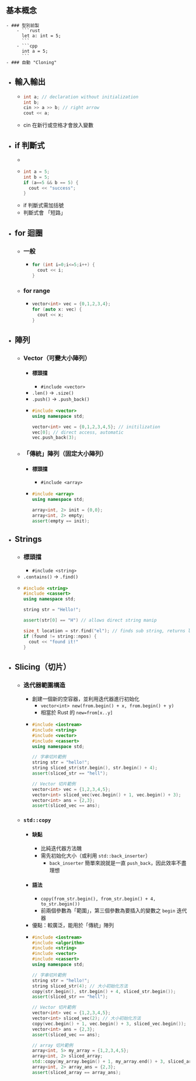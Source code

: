 ## 基本概念
	- ### 型別前製
		- ```rust
		  let a: int = 5;
		  ```
		- ```cpp
		  int a = 5;
		  ```
	- ### 自動 "Cloning"
- ## 輸入輸出
	- ```cpp
	  int a; // declaration without initialization
	  int b;
	  cin >> a >> b; // right arrow
	  cout << a;
	  ```
	- cin 在新行或空格才會放入變數
- ## if 判斷式
	-
	- ```cpp
	  int a = 5;
	  int b = 5;
	  if (a==5 && b == 5) {
	    cout << "success";
	  }
	  ```
	- if 判斷式需加括號
	- 判斷式會 「短路」
- ## for 迴圈
	- ### 一般
		- ```cpp
		  for (int i=0;i<=5;i++) {
		    cout << i;
		  }
		  ```
	- ### for range
		- ```cpp
		  vector<int> vec = {0,1,2,3,4};
		  for (auto x: vec) {
		  	cout << x;
		  }
		  ```
- ## 陣列
	- ### Vector（可變大小陣列）
		- #### 標頭擋
			- `#include <vector>`
		- `.len()` -> `.size()`
		- `.push()` -> `.push_back()`
		- ```cpp
		  #include <vector>
		  using namespace std;
		  
		  vector<int> vec = {0,1,2,3,4,5}; // initilization
		  vec[0]; // direct access, automatic
		  vec.push_back(3);
		  ```
	- ### 「傳統」陣列（固定大小陣列）
		- #### 標頭擋
			- `#include <array>`
		- ```cpp
		  #include <array>
		  using namespace std;
		  
		  array<int, 2> init = {0,0};
		  array<int, 2> empty; 
		  assert(empty == init);
		  ```
- ## Strings
	- ### 標頭擋
		- `#include <string>`
	- `.contains()` -> `.find()`
	- ```cpp
	  #include <string>
	  #include <cassert>
	  using namespace std;
	  
	  string str = "Hello!";
	  
	  assert(str[0] == "H") // allows direct string manip
	  
	  size_t location = str.find("el"); // finds sub string, returns location
	  if (found != string::npos) {
	  	cout << "found it!"
	  }
	  ```
- ## Slicing（切片）
	- ### 迭代器範圍構造
		- 創建一個新的空容器，並利用迭代器進行初始化
			- `vector<int> new(from.begin() + x, from.begin() + y)`
			- 相當於 Rust 的 `new=from[x..y]`
		- ```cpp
		  #include <iostream>
		  #include <string>
		  #include <vector>
		  #include <cassert>
		  using namespace std;
		  
		  // 字串切片範例
		  string str = "hello!";
		  string sliced_str(str.begin(), str.begin() + 4);
		  assert(sliced_str == "hell");
		  
		  // Vector 切片範例
		  vector<int> vec = {1,2,3,4,5};
		  vector<int> sliced_vec(vec.begin() + 1, vec.begin() + 3);
		  vector<int> ans = {2,3};
		  assert(sliced_vec == ans);
		  ```
	- ### `std::copy`
		- #### 缺點
			- 比純迭代器方法醜
			- 需先初始化大小（或利用 `std::back_inserter`）
				- `back_inserter` 簡單來說就是一直 `push_back`，因此效率不盡理想
		- #### 語法
			- `copy(from_str.begin(), from_str.begin() + 4, to_str.begin())`
			- 前兩個參數為「範圍」，第三個參數為要插入的變數之 `begin` 迭代器
		- 優點：較廣泛，能用於「傳統」陣列
		- ```cpp
		  #include <iostream>
		  #include <algorithm>
		  #include <string>
		  #include <vector>
		  #include <cassert>
		  using namespace std;
		  
		  // 字串切片範例
		  string str = "hello!";
		  string sliced_str(4); // 大小初始化方法
		  copy(str.begin(), str.begin() + 4, sliced_str.begin());
		  assert(sliced_str == "hell");
		  
		  // Vector 切片範例
		  vector<int> vec = {1,2,3,4,5};
		  vector<int> sliced_vec(2); // 大小初始化方法
		  copy(vec.begin() + 1, vec.begin() + 3, sliced_vec.begin());
		  vector<int> ans = {2,3};
		  assert(sliced_vec == ans);
		  
		  // array 切片範例
		  array<int, 5> my_array = {1,2,3,4,5};
		  array<int, 2> sliced_array;
		  std::copy(my_array.begin() + 1, my_array.end() + 3, sliced_array.begin());
		  array<int, 2> array_ans = {2,3};
		  assert(sliced_array == array_ans);
		  ```